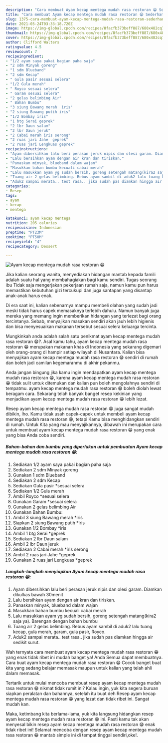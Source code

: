 ```yaml
---
description: "Cara membuat Ayam kecap mentega mudah rasa restoran 😁 Sederhana dan Mudah Dibuat"
title: "Cara membuat Ayam kecap mentega mudah rasa restoran 😁 Sederhana dan Mudah Dibuat"
slug: 1375-cara-membuat-ayam-kecap-mentega-mudah-rasa-restoran-sederhana-dan-mudah-dibuat
date: 2021-05-24T03:33:18.720Z
image: https://img-global.cpcdn.com/recipes/8facfb373beff887/680x482cq70/ayam-kecap-mentega-mudah-rasa-restoran-😁-foto-resep-utama.jpg
thumbnail: https://img-global.cpcdn.com/recipes/8facfb373beff887/680x482cq70/ayam-kecap-mentega-mudah-rasa-restoran-😁-foto-resep-utama.jpg
cover: https://img-global.cpcdn.com/recipes/8facfb373beff887/680x482cq70/ayam-kecap-mentega-mudah-rasa-restoran-😁-foto-resep-utama.jpg
author: Clifford Walters
ratingvalue: 4.5
reviewcount: 7
recipeingredient:
- "1/2 ayam saya pakai bagian paha saja"
- "2 sdm Minyak goreng"
- "1 sdm Blueband"
- "2 sdm Kecap"
- " Gula pasir sesuai selera"
- "1/2 Gula merah"
- " Royco sesuai selera"
- " Garam sesuai selera"
- "2 gelas belimbing Air"
- " Bahan Bumbu"
- "3 siung Bawang merah  iris"
- "2 siung Bawang putih iris"
- "1/2 Bombay iris"
- "1 btg Serai geprek"
- "2 lbr Daun salam"
- "2 lbr Daun jeruk"
- "2 Cabai merah iris serong"
- "2 ruas jari Jahe  geprek"
- "2 ruas jari Lengkuas geprek"
recipeinstructions:
- "Ayam dibersihkan lalu beri perasan jeruk nipis dan olesi garam. Diamkan dikulkas bawah 30menit"
- "Lalu bersihkan ayam dengan air kran dan tiriskan."
- "Panaskan minyak, blueband dalam wajan"
- "Masukkan bahan bumbu kecuali cabai merah"
- "Lalu masukkan ayam yg sudah bersih, goreng setengah matang(kira2 saja ya). Barengan dengan bahan bumbu"
- "Tuang air 2 gelas belimbing. Rebus ayam sambil di aduk2 lalu tuang kecap, gula merah, garam, gula pasir, Royco."
- "Aduk2 sampai merata.. test rasa.. jika sudah pas diamkan hingga air sedikit surut."
categories:
- Resep
tags:
- ayam
- kecap
- mentega

katakunci: ayam kecap mentega 
nutrition: 205 calories
recipecuisine: Indonesian
preptime: "PT23M"
cooktime: "PT50M"
recipeyield: "4"
recipecategory: Dessert

---
```



![Ayam kecap mentega mudah rasa restoran 😁](https://img-global.cpcdn.com/recipes/8facfb373beff887/680x482cq70/ayam-kecap-mentega-mudah-rasa-restoran-😁-foto-resep-utama.jpg)

Jika kalian seorang wanita, menyediakan hidangan mantab kepada famili adalah suatu hal yang membahagiakan bagi kamu sendiri. Tugas seorang ibu Tidak saja mengerjakan pekerjaan rumah saja, namun kamu pun harus memastikan kebutuhan gizi tercukupi dan juga santapan yang disantap anak-anak harus enak.

Di era  saat ini, kalian sebenarnya mampu membeli olahan yang sudah jadi meski tidak harus capek memasaknya terlebih dahulu. Namun banyak juga mereka yang memang ingin memberikan hidangan yang terlezat bagi orang tercintanya. Sebab, menyajikan masakan sendiri akan jauh lebih higienis dan bisa menyesuaikan makanan tersebut sesuai selera keluarga tercinta. 



Mungkinkah anda adalah salah satu penikmat ayam kecap mentega mudah rasa restoran 😁?. Asal kamu tahu, ayam kecap mentega mudah rasa restoran 😁 merupakan makanan khas di Indonesia yang sekarang digemari oleh orang-orang di hampir setiap wilayah di Nusantara. Kalian bisa menyajikan ayam kecap mentega mudah rasa restoran 😁 sendiri di rumah dan boleh jadi camilan kegemaranmu di akhir pekanmu.

Anda jangan bingung jika kamu ingin mendapatkan ayam kecap mentega mudah rasa restoran 😁, karena ayam kecap mentega mudah rasa restoran 😁 tidak sulit untuk ditemukan dan kalian pun boleh mengolahnya sendiri di tempatmu. ayam kecap mentega mudah rasa restoran 😁 boleh diolah lewat beragam cara. Sekarang telah banyak banget resep kekinian yang menjadikan ayam kecap mentega mudah rasa restoran 😁 lebih lezat.

Resep ayam kecap mentega mudah rasa restoran 😁 juga sangat mudah dibikin, lho. Kamu tidak usah capek-capek untuk membeli ayam kecap mentega mudah rasa restoran 😁, tetapi Kamu bisa menghidangkan sendiri di rumah. Untuk Kita yang mau menyajikannya, dibawah ini merupakan cara untuk membuat ayam kecap mentega mudah rasa restoran 😁 yang enak yang bisa Anda coba sendiri.

<!--inarticleads1-->

##### Bahan-bahan dan bumbu yang diperlukan untuk pembuatan Ayam kecap mentega mudah rasa restoran 😁:

1. Sediakan 1/2 ayam saya pakai bagian paha saja
1. Sediakan 2 sdm Minyak goreng
1. Gunakan 1 sdm Blueband
1. Sediakan 2 sdm Kecap
1. Sediakan  Gula pasir *sesuai selera
1. Sediakan 1/2 Gula merah
1. Ambil  Royco *sesuai selera
1. Gunakan  Garam *sesuai selera
1. Gunakan 2 gelas belimbing Air
1. Gunakan  Bahan Bumbu:
1. Ambil 3 siung Bawang merah  *iris
1. Siapkan 2 siung Bawang putih *iris
1. Gunakan 1/2 Bombay *iris
1. Ambil 1 btg Serai *geprek
1. Sediakan 2 lbr Daun salam
1. Ambil 2 lbr Daun jeruk
1. Sediakan 2 Cabai merah *iris serong
1. Ambil 2 ruas jari Jahe  *geprek
1. Gunakan 2 ruas jari Lengkuas *geprek




<!--inarticleads2-->

##### Langkah-langkah menyiapkan Ayam kecap mentega mudah rasa restoran 😁:

1. Ayam dibersihkan lalu beri perasan jeruk nipis dan olesi garam. Diamkan dikulkas bawah 30menit
1. Lalu bersihkan ayam dengan air kran dan tiriskan.
1. Panaskan minyak, blueband dalam wajan
1. Masukkan bahan bumbu kecuali cabai merah
1. Lalu masukkan ayam yg sudah bersih, goreng setengah matang(kira2 saja ya). Barengan dengan bahan bumbu
1. Tuang air 2 gelas belimbing. Rebus ayam sambil di aduk2 lalu tuang kecap, gula merah, garam, gula pasir, Royco.
1. Aduk2 sampai merata.. test rasa.. jika sudah pas diamkan hingga air sedikit surut.




Wah ternyata cara membuat ayam kecap mentega mudah rasa restoran 😁 yang enak tidak ribet ini mudah banget ya! Anda Semua dapat membuatnya. Cara buat ayam kecap mentega mudah rasa restoran 😁 Cocok banget buat kita yang sedang belajar memasak maupun untuk kalian yang telah ahli dalam memasak.

Tertarik untuk mulai mencoba membuat resep ayam kecap mentega mudah rasa restoran 😁 nikmat tidak rumit ini? Kalau ingin, yuk kita segera buruan siapkan peralatan dan bahannya, setelah itu buat deh Resep ayam kecap mentega mudah rasa restoran 😁 yang lezat dan tidak ribet ini. Sangat mudah kan. 

Maka, ketimbang kita berlama-lama, yuk kita langsung hidangkan resep ayam kecap mentega mudah rasa restoran 😁 ini. Pasti kamu tak akan menyesal bikin resep ayam kecap mentega mudah rasa restoran 😁 enak tidak ribet ini! Selamat mencoba dengan resep ayam kecap mentega mudah rasa restoran 😁 mantab simple ini di tempat tinggal sendiri,oke!.

